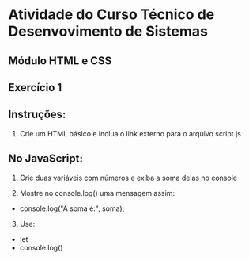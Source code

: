 # Atividade do Curso Técnico de Desenvovimento de Sistemas
## Módulo HTML e CSS

## Exercício 1

## Instruções:
1. Crie um HTML básico e inclua o link externo para o arquivo script.js

## No JavaScript:
1. Crie duas variáveis com números e exiba a soma delas no console

2. Mostre no console.log() uma mensagem assim:
* console.log("A soma é:", soma);

3. Use:
* let
* console.log()
